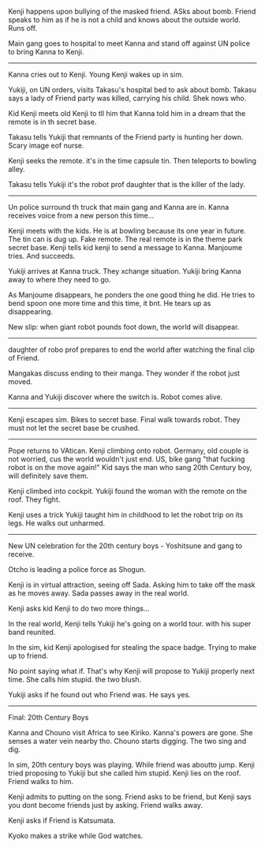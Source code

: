 Kenji happens upon bullying of the masked friend. ASks about bomb. Friend speaks to him as if he is not a child and knows about the outside world. 
Runs off. 

Main gang goes to hospital to meet Kanna and stand off against UN police to bring Kanna to Kenji. 

---
Kanna cries out to Kenji. Young Kenji wakes up in sim. 

Yukiji, on UN orders, visits Takasu's hospital bed to ask about bomb. 
Takasu says a lady of Friend party was killed, carrying his child. Shek nows who. 

Kid Kenji meets old Kenji to tll him that Kanna told him in a dream that the remote is in th secret base. 

Takasu tells Yukiji that remnants of the Friend party is hunting her down. 
Scary image eof nurse. 

Kenji seeks the remote. it's in the time capsule tin. Then teleports to bowling alley. 

Takasu tells Yukiji it's the robot prof daughter that is the killer of the lady. 

---
Un police surround th truck that main gang and Kanna are in. 
Kanna receives voice from a new person this time... 

Kenji meets with the kids. He is at bowling because its one year in future. The tin can is dug up. Fake remote. The real remote is in the theme park secret base. Kenji tells kid kenji to send a message to Kanna. Manjoume tries. And succeeds. 

Yukiji arrives at Kanna truck. They xchange situation. Yukiji bring Kanna away to where they need to go. 

As Manjoume disappears, he ponders the one good thing he did. He tries to bend spoon one more time and this time, it bnt. He tears up as disappearing. 

New slip: when giant robot pounds foot down, the world will disappear. 

---
daughter of robo prof prepares to end the world after watching the final clip of Friend. 

Mangakas discuss ending to their manga. They wonder if the robot just moved. 

Kanna and Yukiji discover where the switch is. Robot comes alive. 

---
Kenji escapes sim. Bikes to secret base. Final walk towards robot. They must not let the secret base be crushed. 

---
Pope returns to VAtican. 
Kenji climbing onto robot. 
Germany, old couple is not worried, cus the world wouldn't just end. 
US, bike gang "that fucking robot is on the move again!"
Kid says the man who sang 20th Century boy, will definitely save them. 

Kenji climbed into cockpit. Yukiji found the woman with the remote on the roof. They fight. 

Kenji uses a trick Yukiji taught him in childhood to let the robot trip on its legs. He walks out unharmed. 

---
New UN celebration for the 20th century boys - Yoshitsune and gang to receive. 

Otcho is leading a police force as Shogun. 

Kenji is in virtual attraction, seeing off Sada. Asking him to take off the mask as he moves away. Sada passes away in the real world. 

Kenji asks kid Kenji to do two more things...

In the real world, Kenji tells Yukiji he's going on a world tour. with his super band reunited. 

In the sim, kid Kenji apologised for stealing the space badge. Trying to make up to friend. 

No point saying what if. That's why Kenji will propose to Yukiji properly next time. She calls him stupid. the two blush. 

Yukiji asks if he found out who Friend was. He says yes. 

---
Final: 20th Century Boys

Kanna and Chouno visit Africa to see Kiriko. Kanna's powers are gone. She senses a water vein nearby tho. Chouno starts digging. The two sing and dig. 

In sim, 20th century boys was playing. While friend was aboutto jump. Kenji tried proposing to Yukiji but she called him stupid. Kenji lies on the roof. Friend walks to him. 

Kenji admits to putting on the song. Friend asks to be friend, but Kenji says you dont become friends just by asking. Friend walks away. 

Kenji asks if Friend is Katsumata. 

Kyoko makes a strike while God watches. 
